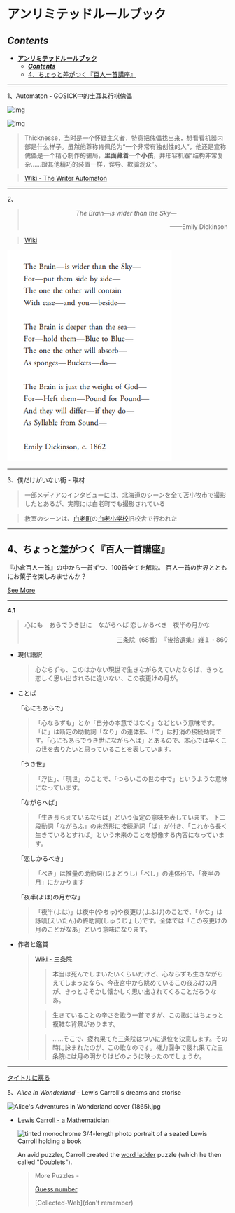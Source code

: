 # **アンリミテッドルールブック**

## ***Contents***

- [**アンリミテッドルールブック**](#アンリミテッドルールブック)
  - [***Contents***](#contents)
  - [4、ちょっと差がつく『百人一首講座』](#4ちょっと差がつく百人一首講座)

---

1、Automaton - GOSICK中的土耳其行棋傀儡

![img](https://upload.wikimedia.org/wikipedia/commons/2/25/Turk-engraving5.jpg)

![img](https://upload.wikimedia.org/wikipedia/commons/8/8b/Tuerkischer_schachspieler_windisch4.jpg)

>Thicknesse，当时是一个怀疑主义者，特意把傀儡找出来，想看看机器内部是什么样子。虽然他尊称肯佩伦为“一个非常有独创性的人”，他还是宣称傀儡是一个精心制作的骗局，**里面藏着一个小孩**，并形容机器“结构非常复杂……跟其他精巧的装置一样，误导、欺骗观众”。

> [Wiki - The Writer Automaton](https://web.archive.org/web/20210725024448/https://www.hopenglish.com/the-writer-automaton)

---



2、

> <p>
>     <center><i>The Brain—is wider than the Sky—</i></center>
> </p>
> <p align="right">——Emily Dickinson</p>

> [Wiki](https://zh.wikipedia.org/wiki/%E5%9F%83%E7%B1%B3%E8%8E%89%C2%B7%E7%8B%84%E6%9B%B4%E7%94%9F)

![emilyverseen](Unlimited-RuleBook.assets/emilyverseen.png)

---



3、僕だけがいない街 -  取材

>  一部メディアのインタビューには、北海道のシーンを全て苫小牧市で撮影したとあるが、実際には白老町でも撮影されている

> 教室のシーンは、[白老町](https://ja.wikipedia.org/wiki/白老町)の[白老小学校](https://ja.wikipedia.org/wiki/白老町立白老小学校)旧校舎で行われた

---

## 4、ちょっと差がつく『百人一首講座』

『小倉百人一首』の中から一首ずつ、100首全てを解説。
百人一首の世界とともにお菓子を楽しみませんか？

[See More](https://ogurasansou.jp.net/columns_category/hyakunin/)

---

**4.1**

>心にも　あらでうき世に　ながらへば
>恋しかるべき　夜半の月かな
>
><p align="right">三条院（68番）　『後拾遺集』雑１・860</p>

- 現代語訳

  > 心ならずも、このはかない現世で生きながらえていたならば、きっと恋しく思い出されるに違いない、この夜更けの月が。

- ことば

  「心にもあらで」

  >「心ならずも」とか「自分の本意ではなく」などという意味です。「に」は断定の助動詞「なり」の連体形、「で」は打消の接続助詞です。「心にもあらでうき世にながらへば」とあるので、本心では早くこの世を去りたいと思っていることを表しています。

  「うき世」

  > 「浮世」、「現世」のことで、「つらいこの世の中で」というような意味になっています。

  「ながらへば」

  > 「生き長らえているならば」という仮定の意味を表しています。
  > 下二段動詞「ながらふ」の未然形に接続助詞「ば」が付き、「これから長く生きているとすれば」という未来のことを想像する内容になっています。

  「恋しかるべき」

  > 「べき」は推量の助動詞(じょどうし)「べし」の連体形で、「夜半の月」にかかります

  「夜半(よは)の月かな」

  > 「夜半(よは)」は夜中(やちゅ)や夜更け(よふけ)のことで、「かな」は詠嘆(えいたん)の終助詞(しゅうじょし)です。全体では「この夜更けの月のことがなあ」という意味になります。

- 作者と鑑賞

  > [Wiki - 三条院](https://ja.wikipedia.org/wiki/%E4%B8%89%E6%9D%A1%E5%A4%A9%E7%9A%87)
  >
  > > 本当は死んでしまいたいくらいだけど、心ならずも生きながらえてしまったなら、今夜宮中から眺めているこの夜ふけの月が、きっとさぞかし懐かしく思い出されてくることだろうなあ。
  >
  > > 生きていることの辛さを歌う一首ですが、この歌にはちょっと複雑な背景があります。
  >
  > > ......そこで、疲れ果てた三条院はついに退位を決意します。その時に詠まれたのが、この歌なのです。権力闘争で疲れ果てた三条院には月の明かりはどのように映ったのでしょうか。

---

[タイトルに戻る](#Contents)



5、*Alice in Wonderland* - Lewis Carroll's dreams and storise

![Alice's Adventures in Wonderland cover (1865).jpg](https://upload.wikimedia.org/wikipedia/commons/thumb/a/a9/Alice%27s_Adventures_in_Wonderland_cover_%281865%29.jpg/220px-Alice%27s_Adventures_in_Wonderland_cover_%281865%29.jpg)

- [Lewis Carroll - a Mathematician](https://en.wikipedia.org/wiki/Lewis_Carroll)

  ![tinted monochrome 3/4-length photo portrait of a seated Lewis Carroll holding a book](https://upload.wikimedia.org/wikipedia/commons/thumb/f/fb/LewisCarrollSelfPhoto.jpg/220px-LewisCarrollSelfPhoto.jpg)

  An avid puzzler, Carroll created the [word ladder](https://en.wikipedia.org/wiki/Word_ladder) puzzle (which he then called "Doublets").

  >More Puzzles - 
  >
  >[Guess number](https://www.quantamagazine.org/the-secret-math-behind-mind-reading-magic-tricks-20220527/#comments)
  >
  >[Collected-Web](don't remember)

